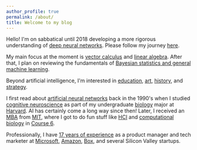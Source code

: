 ```yaml
---
author_profile: true
permalink: /about/
title: Welcome to my blog
---
```


Hello! I'm on sabbatical until 2018 developing a more rigorous understanding of [deep neural networks](/blog/2017/histories-of-deep-learning/). Please follow my journey [here](/).

My main focus at the moment is [vector calculus](https://www.amazon.com/Calculus-Applied-Mathematics-Computing-Science/dp/0198596529/) and [linear algebra](http://www.deeplearningbook.org/contents/linear_algebra.html). After that, I plan on reviewing the fundamentals of [Bayesian statistics and general machine learning](http://www.cambridge.org/us/academic/subjects/computer-science/pattern-recognition-and-machine-learning/bayesian-reasoning-and-machine-learning?format=HB&isbn=9780521518147#qpkMrrgchq3lEgjB.97).

Beyond artificial intelligence, I'm interested in [education](/blog/2015/why-college/), [art](/tags/#art), [history](/tags/#history), and [strategy](/blog/2017/arkit-changes-the-game/). 

I first read about [artificial neural networks](https://mitpress.mit.edu/books/parallel-distributed-processing) back in the 1990's when I  studied [cognitive neuroscience](https://psychology.fas.harvard.edu/research-themes/cognitive-neuroscience) as part of my undergraduate [biology](https://oeb.harvard.edu) major at [Harvard](https://www.harvard.edu). AI has certainly come a long way since then! Later, I received an [MBA](http://mitsloan.mit.edu) from [MIT](http://web.mit.edu/), where I got to do fun stuff like [HCI](https://en.wikipedia.org/wiki/Human–computer_interaction) and [computational biology](http://csbi.mit.edu) in [Course 6](http://catalog.mit.edu/subjects/6/).

Professionally, I have [17 years of experience](https://www.linkedin.com/in/jeffhwang) as a product manager and tech marketer at [Microsoft](https://www.microsoft.com/), [Amazon](https://www.amazon.com/), [Box](https://www.box.com/home), and several Silicon Valley startups. 

